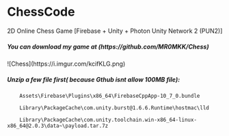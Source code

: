 # ChessCode
2D Online Chess Game  [Firebase + Unity + Photon Unity Network 2 (PUN2)] 


<h5>You can download my game at (https://github.com/MR0MKK/Chess)  </h5>
    ![Chess](https://i.imgur.com/kcifKLG.png)

<h5>Unzip a few file first( because Gthub isnt allow 100MB file):     </h5>    

        Assets\Firebase\Plugins\x86_64\FirebaseCppApp-10_7_0.bundle
        
        Library\PackageCache\com.unity.burst@1.6.6.Runtime\hostmac\lld 
        
        Library\PackageCache\com.unity.toolchain.win-x86_64-linux-x86_64@2.0.3\data~\payload.tar.7z
